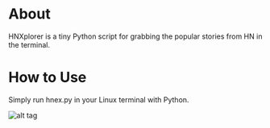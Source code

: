 About
=====

HNXplorer is a tiny Python script for grabbing the popular stories from HN in the terminal.

How to Use
==========

Simply run hnex.py in your Linux terminal with Python.

![alt tag](https://i.gyazo.com/cb24bb5c203f153558f8f3614396cd2a.png)
